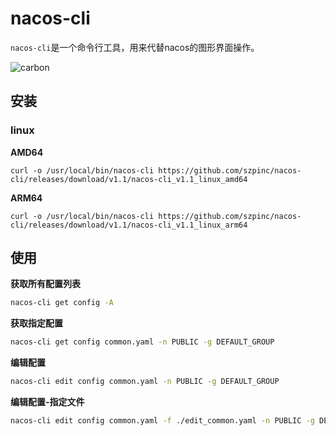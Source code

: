 # nacos-cli

`nacos-cli`是一个命令行工具，用来代替nacos的图形界面操作。

![carbon](https://github.com/szpinc/nacos-cli/assets/19821378/2899922a-e7c7-402d-80d4-a6bb27912efc)



## 安装
### linux

**AMD64**

`curl -o /usr/local/bin/nacos-cli https://github.com/szpinc/nacos-cli/releases/download/v1.1/nacos-cli_v1.1_linux_amd64`

**ARM64**

`curl -o /usr/local/bin/nacos-cli https://github.com/szpinc/nacos-cli/releases/download/v1.1/nacos-cli_v1.1_linux_arm64`

## 使用

**获取所有配置列表**

``` bash
nacos-cli get config -A
```

**获取指定配置**

``` bash
nacos-cli get config common.yaml -n PUBLIC -g DEFAULT_GROUP
```

**编辑配置**

``` bash
nacos-cli edit config common.yaml -n PUBLIC -g DEFAULT_GROUP
```

**编辑配置-指定文件**

``` bash
nacos-cli edit config common.yaml -f ./edit_common.yaml -n PUBLIC -g DEFAULT_GROUP
```
